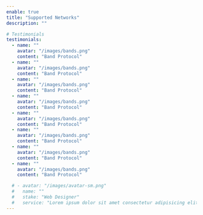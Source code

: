 ```yaml
---
enable: true
title: "Supported Networks"
description: ""

# Testimonials
testimonials:
  - name: ""
    avatar: "/images/bands.png"
    content: "Band Protocol"
  - name: ""
    avatar: "/images/bands.png"
    content: "Band Protocol"
  - name: ""
    avatar: "/images/bands.png"
    content: "Band Protocol"
  - name: ""
    avatar: "/images/bands.png"
    content: "Band Protocol"
  - name: ""
    avatar: "/images/bands.png"
    content: "Band Protocol"
  - name: ""
    avatar: "/images/bands.png"
    content: "Band Protocol"
  - name: ""
    avatar: "/images/bands.png"
    content: "Band Protocol"
  - name: ""
    avatar: "/images/bands.png"
    content: "Band Protocol"

  # - avatar: "/images/avatar-sm.png"
  #   name: ""
  #   stake: "Web Designer"
  #   service: "Lorem ipsum dolor sit amet consectetur adipisicing elit. Qui iusto illo molestias, assumenda expedita commodi inventore non itaque molestiae voluptatum dolore, facilis sapiente, repellat veniam."
---
```

